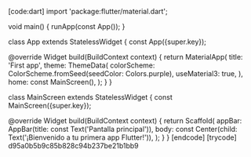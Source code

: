 [code:dart]
import 'package:flutter/material.dart';

void main() {
  runApp(const App());
}

class App extends StatelessWidget {
  const App({super.key});

  @override
  Widget build(BuildContext context) {
    return MaterialApp(
      title: 'First app',
      theme: ThemeData(
        colorScheme: ColorScheme.fromSeed(seedColor: Colors.purple),
        useMaterial3: true,
      ),
      home: const MainScreen(),
    );
  }
}

class MainScreen extends StatelessWidget {
  const MainScreen({super.key});

  @override
  Widget build(BuildContext context) {
    return Scaffold(
      appBar: AppBar(title: const Text('Pantalla principal')),
      body: const Center(child: Text('¡Bienvenido a tu primera app Flutter!')),
    );
  }
}
[endcode]
[trycode] d95a0b5b9c85b828c94b237be21b1bb9